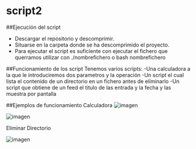 # script2

##Ejecución del script
- Descargar el repositorio y descomprimir.
- Situarse en la carpeta donde se ha descomprimido el proyecto.
- Para ejecutar el script es suficiente con ejecutar el fichero que querramos utilizar con ./nombrefichero o bash nombrefichero

##Funcionamiento de los script
Tenemos varios scripts:
-Una calculadora a la que le introduciremos dos parametros y la operación
-Un script el cual lista el contenido de un directorio en un fichero antes de eliminarlo
-Un script que obtiene de un feed el titulo de las entrada y la fecha y las muestra por pantalla

##Ejemplos de funcionamiento
Calculadora
![imagen](https://user-images.githubusercontent.com/81249604/115576903-3c117980-a2c4-11eb-94b3-28aeb97badbf.png)


![imagen](https://user-images.githubusercontent.com/81249604/115576990-50557680-a2c4-11eb-94c8-9103fc7c3ce4.png)

Eliminar Directorio

![imagen](https://user-images.githubusercontent.com/81249604/115577575-d671bd00-a2c4-11eb-9042-58b519f4583e.png)


